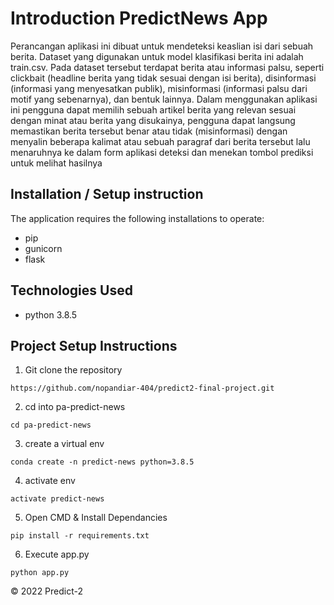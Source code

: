 # Introduction PredictNews App
Perancangan aplikasi ini dibuat untuk mendeteksi keaslian isi dari sebuah berita. Dataset yang digunakan untuk model klasifikasi berita ini adalah train.csv. Pada dataset tersebut terdapat berita atau informasi palsu, seperti clickbait (headline berita yang tidak sesuai dengan isi berita), disinformasi (informasi yang menyesatkan publik), misinformasi (informasi palsu dari motif yang sebenarnya), dan bentuk lainnya. Dalam menggunakan aplikasi ini pengguna dapat memilih sebuah artikel berita yang relevan sesuai dengan minat atau berita yang disukainya, pengguna dapat langsung memastikan berita tersebut benar atau tidak (misinformasi) dengan menyalin beberapa kalimat atau sebuah paragraf dari berita tersebut lalu menaruhnya ke dalam form aplikasi deteksi dan menekan tombol prediksi untuk melihat hasilnya

## Installation / Setup instruction
The application requires the following installations to operate:
- pip
- gunicorn
- flask

## Technologies Used
- python 3.8.5

## Project Setup Instructions
1) Git clone the repository 
```
https://github.com/nopandiar-404/predict2-final-project.git
```
2. cd into pa-predict-news
```
cd pa-predict-news
```
3. create a virtual env
```
conda create -n predict-news python=3.8.5
```
4. activate env
```
activate predict-news
```
5. Open CMD & Install Dependancies
```
pip install -r requirements.txt
```
6. Execute app.py
```
python app.py
```

© 2022 Predict-2
